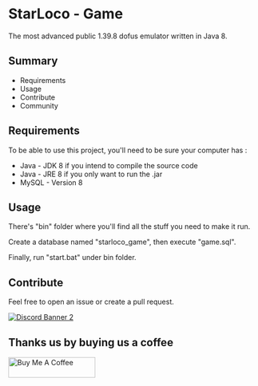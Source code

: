 # StarLoco - Game
The most advanced public 1.39.8 dofus emulator written in Java 8.

## Summary
- Requirements
- Usage
- Contribute
- Community

## Requirements

To be able to use this project, you'll need to be sure your computer has :
- Java - JDK 8 if you intend to compile the source code
- Java - JRE 8 if you only want to run the .jar
- MySQL - Version 8

## Usage

There's "bin" folder where you'll find all the stuff you need to make it run.

Create a database named "starloco_game", then execute "game.sql".

Finally, run "start.bat" under bin folder.

## Contribute

Feel free to open an issue or create a pull request.

<a href="https://discord.com/invite/k3Yk9DuhgY">![Discord Banner 2](https://discordapp.com/api/guilds/856945561421086730/widget.png?style=banner2)</a>

## Thanks us by buying us a coffee

<a href="https://www.buymeacoffee.com/starloco" target="_blank"><img src="https://cdn.buymeacoffee.com/buttons/default-orange.png" alt="Buy Me A Coffee" height="41" width="174"></a>
